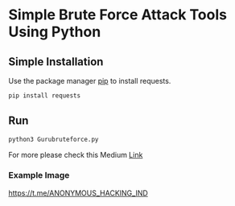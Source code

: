 # Simple Brute Force Attack Tools Using Python


## Simple Installation

Use the package manager [pip](https://pip.pypa.io/en/stable/) to install requests.

```bash
pip install requests
```

## Run

```bash
python3 Gurubruteforce.py
```
For more please check this Medium [Link](https://medium.com/@textmeantu/brute-force-attack-with-python-c1d70fcba607)
 
### Example Image

https://t.me/ANONYMOUS_HACKING_IND